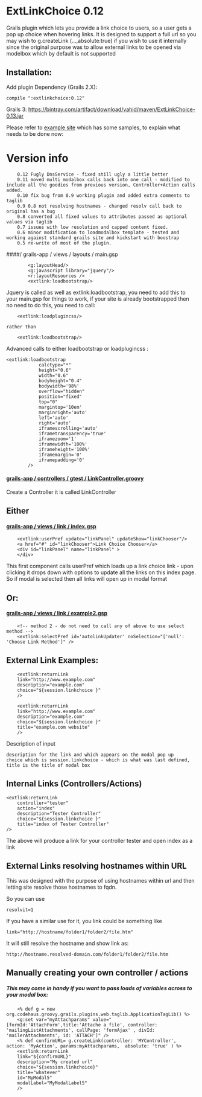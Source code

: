 ExtLinkChoice 0.12
=============

Grails plugin which lets you provide a link choice to users, so a user gets a pop up choice when hovering links. It is designed to support a full url 
so you may wish to g.createLink (...,absolute:true) if you wish to use it internally since the original purpose was to allow external links to be opened via modelbox which by default is not supported



## Installation:
Add plugin Dependency (Grails 2.X):

	compile ":extlinkchoice:0.12" 

Grails 3: https://bintray.com/artifact/download/vahid/maven/ExtLinkChoice-0.13.jar



Please refer to [example site](https://github.com/vahidhedayati/ExtLinkChoiceExample/) which has some samples, to explain what needs to be done now:


# Version info
```
	0.12 Fugly DnsService - fixed still ugly a little better 
	0.11 moved multi modalbox calls back into one call - modified to include all the goodies from previous version, Controller+Action calls added.
	0.10 fix bug from 0.9 working plugin and added extra comments to taglib
	0.9 0.8 not resolving hostnames - changed resolv call back to original has a bug 
	0.8 converted all fixed values to attributes passed as optional values via taglib
	0.7 issues with low resolution and capped content fixed. 
	0.6 minor modification to loadmodalbox template - tested and working against standard grails site and kickstart with boostrap
	0.5 re-write of most of the plugin.
```	
	 

####/ grails-app / views / layouts / main.gsp 
```
		<g:layoutHead/>
		<g:javascript library="jquery"/>
		<r:layoutResources />
		<extlink:loadbootstrap/>
```		
  

Jquery is called as well as extlink:loadbootstrap, you need to add this to your main.gsp for things to work, 
if your site is already bootstrapped then no need to do this, you need to call: 
```gsp
	<extlink:loadplugincss/> 
```		
	rather than 
```gsp	
	<extlink:loadbootstrap/>
```	

Advanced calls to either loadbootstrap or loadplugincss :
```gsp
<extlink:loadbootstrap
			calctype="*"         
			height="0.6"         
			width="0.6"         
			bodyheight="0.4"    
			bodywidth='98%'     
			overflow="hidden"   
			position="fixed"    
			top="0"    
			margintop='10em' 
			marginright='auto' 
			left='auto'        
			right='auto'       
			iframescrolling='auto' 
			iframetransparency='true' 
			iframezoom='1'  
			iframewidth='100%' 
			iframeheight='100%'  
			iframemargin='0'     
			iframepadding='0'    
    	/>	
```


#### [grails-app / controllers / gtest / LinkController.groovy](https://github.com/vahidhedayati/ExtLinkChoiceExample/blob/master/grails-app/controllers/extlinkchoiceexample/LinkController.groovy)
Create a Controller it is called LinkController 



## Either
#### [grails-app / views / link / index.gsp](https://github.com/vahidhedayati/ExtLinkChoiceExample/blob/master/grails-app/views/link/index.gsp)
```
	<extlink:userPref update="linkPanel" updateShow="linkChooser"/>
	<a href="#" id="linkChooser">Link Choice Chooser</a>
	<div id="linkPanel" name="linkPanel" >
	</div>
```
	
This first component calls userPref which loads up a link choice link - upon clicking it drops down with options to update all the links on this index page.
So if modal is selected then all links will open up in modal format



## Or:
#### [grails-app / views / link / example2.gsp](https://github.com/vahidhedayati/ExtLinkChoiceExample/blob/master/grails-app/views/link/example2.gsp)
```
	<!-- method 2 - do not need to call any of above to use select method -->
	<extlink:selectPref id='autolinkUpdater' noSelection="['null': 'Choose Link Method']" />
```
	
	
	
## External Link Examples:
```
	<extlink:returnLink 
	link="http://www.example.com" 
	description="example.com" 
	choice="${session.linkchoice }" 
	/>

	<extlink:returnLink 
	link="http://www.example.com" 
	description="example.com" 
	choice="${session.linkchoice }" 
	title="example.com website" 
	/>
```

Description of input
```
description for the link and which appears on the modal pop up
choice which is session.linkchoice - which is what was last defined, 
title is the title of modal box 
```

## Internal Links (Controllers/Actions)
```
<extlink:returnLink 
	controller="tester"
	action="index"
	description="Tester Controller" 
	choice="${session.linkchoice }" 
	title="index of Tester Controller" 
/>
```

The above will produce a link for your controller tester and open index as a link



## External Links resolving hostnames within URL 
This was designed with the purpose of using hostnames within url and then letting site resolve those hostnames to fqdn.

So you can use
```
resolvit=1
```

If you have a similar use for it, you link could be something like
```
link="http://hostname/folder1/folder2/file.htm"
```
	
It will still resolve the hostname and show link as:
```
http://hostname.resolved-domain.com/folder1/folder2/file.htm
```




## Manually creating your own controller / actions
##### This may come in handy if you want to pass loads of variables across to your modal box:
 	 
		<% def g = new org.codehaus.groovy.grails.plugins.web.taglib.ApplicationTagLib() %>
 		<g:set var="myAttachparams" value="[formId:'AttachForm',title:'Attache a file', controller: 'mailingListAttachments', callPage: 'formAjax' , divId: 'mailerAttachments', id: 'ATTACH']" />
 		<% def confirmURL= g.createLink(controller: 'MYController', action: 'MyAction', params:myAttachparams,  absolute: 'true' ) %>
		<extlink:returnLink 
		link="${confirmURL}" 
		description="My created url" 
		choice="${session.linkchoice}" 
		title="whatever" 
		id="MyModal5"
		modalLabel="MyModalLabel5"
		/>



